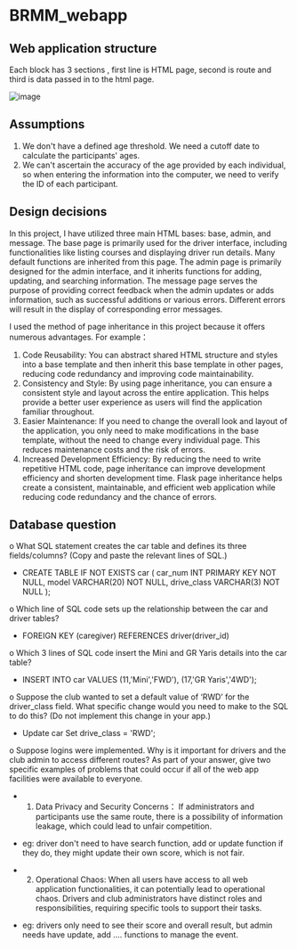 # BRMM_webapp

## Web application structure
 Each block has 3 sections , first line is HTML page, second is route and third is data passed in to the html page.

![image](https://github.com/Alex-Beep-Cao/BRMM_webapp/assets/65649144/6b06a170-a831-4ccb-8a0c-1d2bd9bc1223)


## Assumptions
1. We don't have a defined age threshold. We need a cutoff date to calculate the participants' ages.
2. We can't ascertain the accuracy of the age provided by each individual, so when entering the information into the computer, we need to verify the ID of each participant.

## Design decisions
In this project, I have utilized three main HTML bases: base, admin, and message. The base page is primarily used for the driver interface, including functionalities like listing courses and displaying driver run details. Many default functions are inherited from this page.
The admin page is primarily designed for the admin interface, and it inherits functions for adding, updating, and searching information. 
The message page serves the purpose of providing correct feedback when the admin updates or adds information, such as successful additions or various errors. Different errors will result in the display of corresponding error messages.

I used the method of page inheritance in this project because it offers numerous advantages.
For example： 
1. Code Reusability: You can abstract shared HTML structure and styles into a base template and then inherit this base template in other pages, reducing code redundancy and improving code maintainability.
2. Consistency and Style: By using page inheritance, you can ensure a consistent style and layout across the entire application. This helps provide a better user experience as users will find the application familiar throughout.
3. Easier Maintenance: If you need to change the overall look and layout of the application, you only need to make modifications in the base template, without the need to change every individual page. This reduces maintenance costs and the risk of errors.
4. Increased Development Efficiency: By reducing the need to write repetitive HTML code, page inheritance can improve development efficiency and shorten development time.
Flask page inheritance helps create a consistent, maintainable, and efficient web application while reducing code redundancy and the chance of errors.

## Database question
o What SQL statement creates the car table and defines its three fields/columns? (Copy and paste the relevant lines of SQL.)
- CREATE TABLE IF NOT EXISTS car
(
car_num INT PRIMARY KEY NOT NULL,
model VARCHAR(20) NOT NULL,
drive_class VARCHAR(3) NOT NULL
);

o Which line of SQL code sets up the relationship between the car and driver tables?
- FOREIGN KEY (caregiver) REFERENCES driver(driver_id)

o Which 3 lines of SQL code insert the Mini and GR Yaris details into the car table?
- INSERT INTO car VALUES
(11,'Mini','FWD'),
(17,'GR Yaris','4WD');

o Suppose the club wanted to set a default value of ‘RWD’ for the driver_class field. What specific change would you need to make to the SQL to do this? (Do not implement this change in your app.)
- Update car Set drive_class = 'RWD';

o Suppose logins were implemented. Why is it important for drivers and the club admin to access different routes? As part of your answer, give two specific examples of problems
that could occur if all of the web app facilities were available to everyone.
- 1. Data Privacy and Security Concerns： If administrators and participants use the same route, there is a possibility of information leakage, which could lead to unfair competition.
- eg: driver don't need to have search function, add or update function if they do, they might update their own score, which is not fair.
   
- 2. Operational Chaos: When all users have access to all web application functionalities, it can potentially lead to operational chaos. Drivers and club administrators have distinct roles and responsibilities, requiring specific tools to support their tasks.
- eg: drivers only need to see their score and overall result, but admin needs have update, add .... functions to manage the event.

